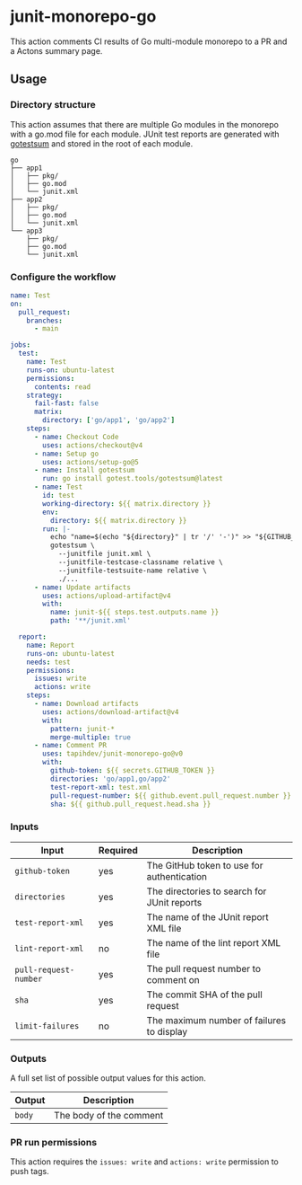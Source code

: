 # junit-monorepo-go

This action comments CI results of Go multi-module monorepo to a PR and a Actons
summary page.

## Usage

### Directory structure

This action assumes that there are multiple Go modules in the monorepo with a
go.mod file for each module. JUnit test reports are generated with
[gotestsum](https://github.com/gotestyourself/gotestsum) and stored in the root
of each module.

```
go
├── app1
│   ├── pkg/
│   ├── go.mod
│   └── junit.xml
├── app2
│   ├── pkg/
│   ├── go.mod
│   └── junit.xml
└── app3
    ├── pkg/
    ├── go.mod
    └── junit.xml
```

### Configure the workflow

```yaml
name: Test
on:
  pull_request:
    branches:
      - main

jobs:
  test:
    name: Test
    runs-on: ubuntu-latest
    permissions:
      contents: read
    strategy:
      fail-fast: false
      matrix:
        directory: ['go/app1', 'go/app2']
    steps:
      - name: Checkout Code
        uses: actions/checkout@v4
      - name: Setup go
        uses: actions/setup-go@5
      - name: Install gotestsum
        run: go install gotest.tools/gotestsum@latest
      - name: Test
        id: test
        working-directory: ${{ matrix.directory }}
        env:
          directory: ${{ matrix.directory }}
        run: |-
          echo "name=$(echo "${directory}" | tr '/' '-')" >> "${GITHUB_OUTPUT}"
          gotestsum \
            --junitfile junit.xml \
            --junitfile-testcase-classname relative \
            --junitfile-testsuite-name relative \
            ./...
      - name: Update artifacts
        uses: actions/upload-artifact@v4
        with:
          name: junit-${{ steps.test.outputs.name }}
          path: '**/junit.xml'

  report:
    name: Report
    runs-on: ubuntu-latest
    needs: test
    permissions:
      issues: write
      actions: write
    steps:
      - name: Download artifacts
        uses: actions/download-artifact@v4
        with:
          pattern: junit-*
          merge-multiple: true
      - name: Comment PR
        uses: tapihdev/junit-monorepo-go@v0
        with:
          github-token: ${{ secrets.GITHUB_TOKEN }}
          directories: 'go/app1,go/app2'
          test-report-xml: test.xml
          pull-request-number: ${{ github.event.pull_request.number }}
          sha: ${{ github.pull_request.head.sha }}
```

### Inputs

| **Input**             | **Required** | **Description**                             |
| --------------------- | ------------ | ------------------------------------------- |
| `github-token`        | yes          | The GitHub token to use for authentication  |
| `directories`         | yes          | The directories to search for JUnit reports |
| `test-report-xml`     | yes          | The name of the JUnit report XML file       |
| `lint-report-xml`     | no           | The name of the lint report XML file        |
| `pull-request-number` | yes          | The pull request number to comment on       |
| `sha`                 | yes          | The commit SHA of the pull request          |
| `limit-failures`      | no           | The maximum number of failures to display   |

### Outputs

A full set list of possible output values for this action.

| **Output** | **Description**         |
| ---------- | ----------------------- |
| `body`     | The body of the comment |

### PR run permissions

This action requires the `issues: write` and `actions: write` permission to push
tags.
